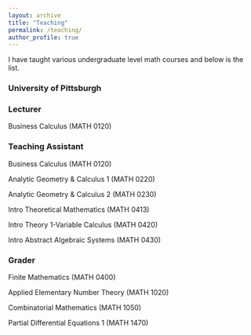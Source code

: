 ```yaml
---
layout: archive
title: "Teaching"
permalink: /teaching/
author_profile: true
---
```


I have taught various undergraduate level math courses and below is the list.

### University of Pittsburgh
### Lecturer
Business Calculus (MATH 0120)
### Teaching Assistant
Business Calculus (MATH 0120)

Analytic Geometry & Calculus 1 (MATH 0220) 

Analytic Geometry & Calculus 2 (MATH 0230) 

Intro Theoretical Mathematics (MATH 0413) 

Intro Theory 1-Variable Calculus (MATH 0420) 

Intro Abstract Algebraic Systems (MATH 0430) 
### Grader
Finite Mathematics (MATH 0400)

Applied Elementary Number Theory (MATH 1020)

Combinatorial Mathematics (MATH 1050)

Partial Differential Equations 1 (MATH 1470)

